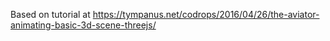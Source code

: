 Based on tutorial at https://tympanus.net/codrops/2016/04/26/the-aviator-animating-basic-3d-scene-threejs/
